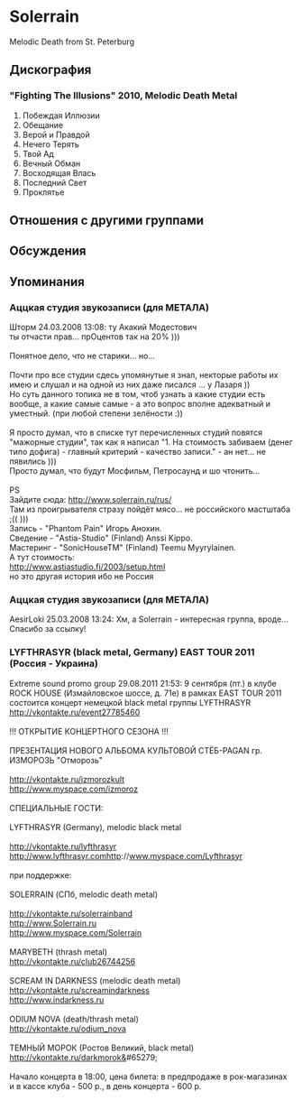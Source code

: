 # Solerrain

Melodic Death from St. Peterburg

## Дискография

### "Fighting The Illusions" 2010, Melodic Death Metal

1. Побеждая Иллюзии
2. Обещание
3. Верой и Правдой
4. Нечего Терять
5. Твой Ад
6. Вечный Обман
7. Восходящая Влась
8. Последний Свет
9. Проклятье


## Отношения с другими группами


## Обсуждения


## Упоминания

### Аццкая студия звукозаписи (для МЕТАЛА)

Шторм 24.03.2008 13:08:
ту Акакий Модестович<BR>ты отчасти прав... прОцентов так на 20% )))<BR><BR>Понятное дело, что не старики... но...<BR><BR>Почти про все студии сдесь упомянутые я знал, некторые работы их имею и слушал и на одной из них даже писался ... у Лазаря ))<BR>Но суть данного топика не в том, чтоб узнать а какие студии есть вообще, а какие самые самые - а это вопрос вполне адекватный и уместный. (при любой степени зелёности :))<BR><BR>Я просто думал, что в списке тут перечисленных студий повятся "мажорные студии", так как я написал "1. На стоимость забиваем (денег типо дофига) - главный критерий - качество записи." - ан нет... не пявились )))<BR>Просто думал, что будут Мосфильм, Петросаунд и шо чтонить... <BR><BR>PS<BR>Зайдите сюда: <A HREF="http://www.solerrain.ru/rus/" TARGET="_blank">http://www.solerrain.ru/rus/</A><BR>Там из проигрывателя стразу пойдёт мясо... не российского мастштаба ;(( )))<BR>Запись - "Phantom Pain" Игорь Анохин.<BR>Сведение - "Astia-Studio" (Finland) Anssi Kippo.<BR>Мастеринг - "SonicHouseTM" (Finland) Teemu Myyrylainen.<BR>А тут стоимость:<BR><A HREF="http://www.astiastudio.fi/2003/setup.html" TARGET="_blank">http://www.astiastudio.fi/2003/setup.html</A><BR>но это другая история ибо не Россия<BR>

### Аццкая студия звукозаписи (для МЕТАЛА)

AesirLoki 25.03.2008 13:24:
Хм, а Solerrain - интересная группа, вроде...<BR>Спасибо за ссылку!

### LYFTHRASYR (black metal, Germany) EAST TOUR 2011 (Россия - Украина)

Extreme sound promo group 29.08.2011 21:53:
9 сентября (пт.) в клубе ROCK HOUSE (Измайловское шоссе, д. 71е) в рамках EAST TOUR 2011 состоится концерт немецкой black metal группы LYFTHRASYR   <A HREF="http://vkontakte.ru/event27785460" TARGET="_blank">http://vkontakte.ru/event27785460</A><BR><BR>!!! ОТКРЫТИЕ КОНЦЕРТНОГО СЕЗОНА !!!<BR><BR>ПРЕЗЕНТАЦИЯ НОВОГО АЛЬБОМА КУЛЬТОВОЙ СТЁБ-PAGAN гр. ИЗМОРОЗЬ "Отморозь"<BR><BR><A HREF="http://vkontakte.ru/izmorozkult" TARGET="_blank">http://vkontakte.ru/izmorozkult</A><BR><A HREF="http://www.myspace.com/izmoroz" TARGET="_blank">http://www.myspace.com/izmoroz</A><BR><BR>СПЕЦИАЛЬНЫЕ ГОСТИ:<BR><BR>LYFTHRASYR (Germany), melodic black metal<BR><BR><A HREF="http://vkontakte.ru/lyfthrasyr" TARGET="_blank">http://vkontakte.ru/lyfthrasyr</A><BR><A HREF="http://www.lyfthrasyr.comhttp" TARGET="_blank">http://www.lyfthrasyr.comhttp</A>://www.myspace.com/Lyfthrasyr<BR><BR>при поддержке:<BR><BR>SOLERRAIN (СПб, melodic death metal)<BR><BR><A HREF="http://vkontakte.ru/solerrainband" TARGET="_blank">http://vkontakte.ru/solerrainband</A><BR><A HREF="http://www.Solerrain.ru" TARGET="_blank">http://www.Solerrain.ru</A><BR><A HREF="http://www.myspace.com/Solerrain" TARGET="_blank">http://www.myspace.com/Solerrain</A><BR><BR>MARYBETH (thrash metal)<BR><A HREF="http://vkontakte.ru/club26744256" TARGET="_blank">http://vkontakte.ru/club26744256</A><BR><BR>SCREAM IN DARKNESS (melodic death metal)<BR><A HREF="http://vkontakte.ru/screamindarkness" TARGET="_blank">http://vkontakte.ru/screamindarkness</A><BR><A HREF="http://www.indarkness.ru" TARGET="_blank">http://www.indarkness.ru</A><BR><BR>ODIUM NOVA (death/thrash metal)<BR><A HREF="http://vkontakte.ru/odium_nova" TARGET="_blank">http://vkontakte.ru/odium_nova</A><BR><BR>ТЕМНЫЙ МОРОК (Ростов Великий, black metal)<BR><A HREF="http://vkontakte.ru/darkmorok&" TARGET="_blank">http://vkontakte.ru/darkmorok&</A>#65279;<BR><BR>Начало концерта в 18:00, цена билета: в предпродаже в рок-магазинах и в кассе клуба - 500 р., в день концерта - 600 р.<BR>

